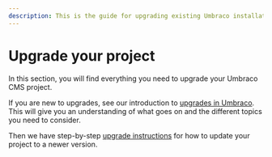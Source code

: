 ```yaml
---
description: This is the guide for upgrading existing Umbraco installations.
---
```


# Upgrade your project

In this section, you will find everything you need to upgrade your Umbraco CMS project.

If you are new to upgrades, see our introduction to [upgrades in Umbraco](./upgrade-introduction.md). This will give you an understanding of what goes on and the different topics you need to consider.

Then we have step-by-step [upgrade instructions](./upgrade-details.md) for how to update your project to a newer version.